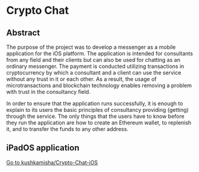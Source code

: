 # Crypto Chat
## Abstract
The purpose of the project was to develop a messenger as a mobile application for the iOS platform. The application is intended for consultants from any field and their clients but can also be used for chatting as an ordinary messenger. The payment is conducted utilizing transactions in cryptocurrency by which a consultant and a client can use the service without any trust in it or each other. As a result, the usage of microtransactions and blockchain technology enables removing a problem with trust in the consultancy field.

In order to ensure that the application runs successfully, it is enough to explain to its users the basic principles of consultancy providing (getting) through the service. The only things that the users have to know before they run the application are how to create an Ethereum wallet, to replenish it, and to transfer the funds to any other address.

## iPadOS application
[Go to kushkamisha/Crypto-Chat-iOS](https://github.com/kushkamisha/CryptoChat-iOS)
